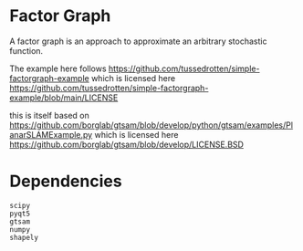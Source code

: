 # Factor Graph

A factor graph is an approach to approximate an arbitrary stochastic function.

The example here follows
https://github.com/tussedrotten/simple-factorgraph-example
which is licensed here
https://github.com/tussedrotten/simple-factorgraph-example/blob/main/LICENSE

this is itself based on
https://github.com/borglab/gtsam/blob/develop/python/gtsam/examples/PlanarSLAMExample.py
which is licensed here
https://github.com/borglab/gtsam/blob/develop/LICENSE.BSD

# Dependencies

```
scipy
pyqt5
gtsam
numpy
shapely
```